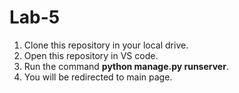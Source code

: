 # Lab-5
1. Clone this repository in your local drive.
2. Open this repository in VS code.
3. Run the command **python manage.py runserver**.
4. You will be redirected to main page.
